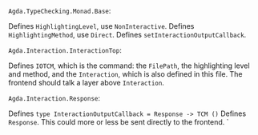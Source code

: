 `Agda.TypeChecking.Monad.Base`:

Defines `HighlightingLevel`, use `NonInteractive`.
Defines `HighlightingMethod`, use `Direct`.
Defines `setInteractionOutputCallback`.

`Agda.Interaction.InteractionTop`:

Defines `IOTCM`, which is the command: the `FilePath`, the highlighting level
and method, and the `Interaction`, which is also defined in this file.  The
frontend should talk a layer above `Interaction`.

`Agda.Interaction.Response`:

Defines `type InteractionOutputCallback = Response -> TCM ()`
Defines `Response`. This could more or less be sent directly to the frontend.
`
